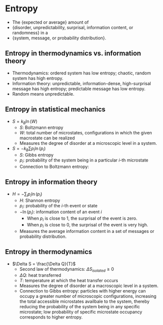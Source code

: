 # Entropy
- The {expected or average} amount of
- {disorder, unpredictability, surprisal, information content, or randomness} in a
- {system, message, or probability distribution}.

## Entropy in thermodynamics vs. information theory
- Thermodynamics: ordered system has low entropy; chaotic, random system has high entropy.
- Information theory: unpredictable, information-dense, high-surprisal message has high entropy; predictable message has low entropy.
- Random means unpredictable.

## Entropy in statistical mechanics
- $S = k_B \ln(W)$
  - $S$: Boltzmann entropy
  - $W$: total number of microstates, configurations in which the given macrostate can be realized
  - Measures the degree of disorder at a microscopic level in a system.
- $S = - k_B \sum p_i \ln(p_i)$
  - $S$: Gibbs entropy
  - $p_i$: probability of the system being in a particular $i$-th microstate
  - Connection to Boltzmann entropy:

## Entropy in information theory
- $H = -\sum_{i} p_i \ln(p_i)$
  - $H$: Shannon entropy
  - $p_i$: probability of the $i$-th event or state
  - $- \ln(p_i)$: information content of an event $i$
    - When $p_i$ is close to 1, the surprisal of the event is zero.
    - When $p_i$ is close to 0, the surprisal of the event is very high.
  - Measures the average information content in a set of messages or probability distribution.

## Entropy in thermodynamics
- $\Delta S = \frac{\Delta Q}{T}$
  - Second law of thermodynamics: $\Delta S_{isolated} \geq 0$
  - $\Delta Q$: heat transferred
  - $T$: temperature at which the heat transfer occurs
  - Measures the degree of disorder at a macroscopic level in a system.
  - Connection to Gibbs entropy: particles with higher energy can occupy a greater number of microscopic configurations, increasing the total accessible microstates availbale to the system, thereby reducing the probability of the system being in any specific microstate; low probability of specific microstate occupancy corresponds to higher entropy.
